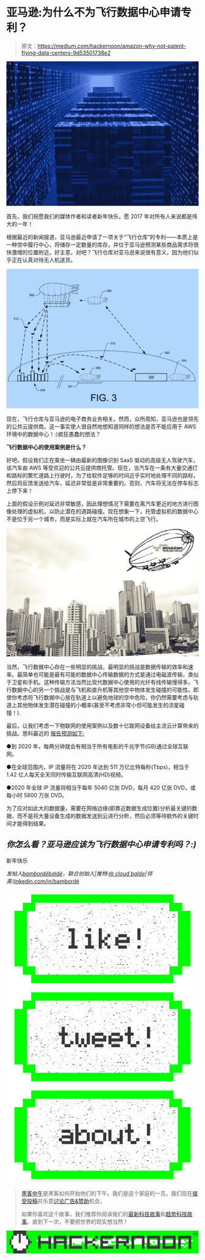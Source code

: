 # 亚马逊:为什么不为飞行数据中心申请专利？

> 原文：<https://medium.com/hackernoon/amazon-why-not-patent-flying-data-centers-9d53501738e2>

![](img/c967fb0f496d5d284e57b9432b658eb5.png)

首先，我们祝愿我们的媒体作者和读者新年快乐，愿 2017 年对所有人来说都是伟大的一年！

根据最近的新闻报道，亚马逊最近申请了一项关于“飞行仓库”的专利——本质上是一种空中履行中心，将储存一定数量的库存，并位于亚马逊预测某些商品需求将很快激增的位置附近。好主意，对吧？飞行仓库对亚马逊来说很有意义，因为他们似乎正在认真对待无人机送货。

![](img/9ff8230472de3a3e75075859b9c2ccc2.png)

现在，飞行仓库与亚马逊的电子商务业务相关。然而，众所周知，亚马逊也是领先的公共云提供商。这一事实使人很自然地想知道同样的想法是否不能应用于 AWS 环境中的数据中心！:)疯狂愚蠢的想法？

**飞行数据中心的使用案例是什么？**

好吧，假设我们正在乘坐一辆由最新的图像识别 SaaS 驱动的高级无人驾驶汽车，该汽车由 AWS 等受欢迎的公共云提供商托管。现在，当汽车在一条有大量交通灯和路标的繁忙道路上行驶时，为了给软件足够的时间近乎实时地处理不同的路标，然后将反馈发送给汽车，延迟非常低是非常重要的。否则，汽车将无法在停车标志上停下来！

上面的假设示例对延迟非常敏感，因此理想情况下需要在离汽车更近的地方进行图像处理的虚拟机，以防止潜在的道路碰撞。现在想象一下，托管虚拟机的数据中心不是位于另一个城市，而是实际上就在汽车所在城市的上空飞行。

![](img/dbe22648608bc39876e52f56ba8a4566.png)

当然，飞行数据中心存在一些明显的挑战，最明显的挑战是数据传输的效率和速率。最简单也可能是最有可能的数据中心传输数据的方式是通过电磁波传输，类似于卫星和手机。这种传输方法当然比现代数据中心使用的光纤有线传输慢得多。飞行数据中心的另一个挑战是与飞机和直升机等其他空中物体发生碰撞的可能性。即使你考虑将飞行数据中心放在轨道上以避免地球的空中危险，你仍然需要考虑与轨道上其他物体发生潜在碰撞的小概率(甚至不考虑非常小但可能发生的流星碰撞！).

最后，让我们考虑一下物联网的使用案例以及数十亿联网设备给主流云计算带来的挑战。思科最近的 [报告预测如下:](http://www.cisco.com/c/en/us/solutions/collateral/service-provider/visual-networking-index-vni/vni-hyperconnectivity-wp.html)

●到 2020 年，每两分钟就会有相当于所有电影的千兆字节(GB)通过全球互联网。

●在全球范围内，IP 流量将在 2020 年达到 511 万亿比特每秒(Tbps)，相当于 1.42 亿人每天全天同时传输互联网高清(HD)视频。

●2020 年全球 IP 流量将相当于每年 5040 亿张 DVD，每月 420 亿张 DVD，或每小时 5800 万张 DVD。

为了应对如此大的数据量，需要在网络边缘(即靠近数据生成位置)分析最关键的数据，而不是将大量设备生成的数据发送到云进行分析，然后必须等待额外的关键时间才能得到结果。

## *你怎么看？亚马逊应该为飞行数据中心申请专利吗？:)*

新年快乐

*发帖人*[*bambordébaldé*](https://medium.com/u/665359d135fa?source=post_page-----9d53501738e2--------------------------------)*，联合创始人|推特:*[*@ cloud balde*](https://twitter.com/cloudbalde)*|领英:*[linkedin.com/in/bambordé](https://www.linkedin.com/in/bambord%C3%A9)

[![](img/50ef4044ecd4e250b5d50f368b775d38.png)](http://bit.ly/HackernoonFB)[![](img/979d9a46439d5aebbdcdca574e21dc81.png)](https://goo.gl/k7XYbx)[![](img/2930ba6bd2c12218fdbbf7e02c8746ff.png)](https://goo.gl/4ofytp)

> [黑客中午](http://bit.ly/Hackernoon)是黑客如何开始他们的下午。我们是这个家庭的一员。我们现在[接受投稿](http://bit.ly/hackernoonsubmission)并乐意[讨论广告&赞助](mailto:partners@amipublications.com)机会。
> 
> 如果你喜欢这个故事，我们推荐你阅读我们的[最新科技故事](http://bit.ly/hackernoonlatestt)和[趋势科技故事](https://hackernoon.com/trending)。直到下一次，不要把世界的现实想当然！

![](img/be0ca55ba73a573dce11effb2ee80d56.png)